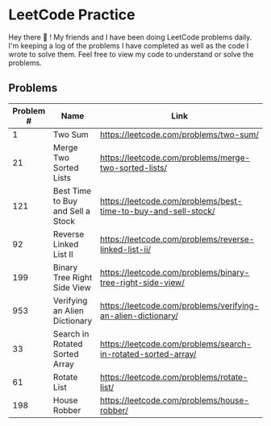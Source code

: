 # LeetCode Practice

Hey there 👋 ! My friends and I have been doing LeetCode problems daily. I'm keeping a log of the problems I have completed as well as the code I wrote to solve them. Feel free to view my code to understand or solve the problems.


## Problems

| Problem # | Name | Link | Difficulty Lvl |
|-----|----------------|-------------------------------|-----------------------------|
| 1 | Two Sum | https://leetcode.com/problems/two-sum/ | Easy |
| 21 | Merge Two Sorted Lists | https://leetcode.com/problems/merge-two-sorted-lists/ | Easy |
| 121 | Best Time to Buy and Sell a Stock | https://leetcode.com/problems/best-time-to-buy-and-sell-stock/ | Easy |
| 92 | Reverse Linked List II | https://leetcode.com/problems/reverse-linked-list-ii/ | Medium |
| 199 | Binary Tree Right Side View | https://leetcode.com/problems/binary-tree-right-side-view/ | Medium |
| 953 | Verifying an Alien Dictionary | https://leetcode.com/problems/verifying-an-alien-dictionary/ | Easy |
| 33 | Search in Rotated Sorted Array | https://leetcode.com/problems/search-in-rotated-sorted-array/ | Medium |
| 61 | Rotate List | https://leetcode.com/problems/rotate-list/ | Medium |
| 198 | House Robber | https://leetcode.com/problems/house-robber/ | Easy |

